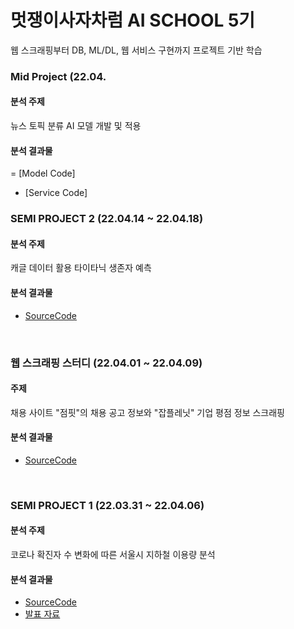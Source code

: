 # 멋쟁이사자차럼 AI SCHOOL 5기 
웹 스크래핑부터 DB, ML/DL, 웹 서비스 구현까지 프로젝트 기반 학습

### Mid Project (22.04.
#### 분석 주제
뉴스 토픽 분류 AI 모델 개발 및 적용

#### 분석 결과물
= [Model Code]
- [Service Code]

### SEMI PROJECT 2 (22.04.14 ~ 22.04.18)
#### 분석 주제
캐글 데이터 활용 타이타닉 생존자 예측

#### 분석 결과물
- [SourceCode](https://github.com/sihyeon3523/LikeLion-AI-School-5th/blob/main/Semi_Project2.ipynb)
<br>


### 웹 스크래핑 스터디 (22.04.01 ~ 22.04.09)
#### 주제 
채용 사이트 "점핏"의 채용 공고 정보와 "잡플레닛" 기업 평점 정보 스크래핑

#### 분석 결과물
- [SourceCode](https://github.com/sihyeon3523/LikeLion-AI-School-5th/tree/main/%5B%EC%A0%9C%EC%B6%9C%ED%8C%8C%EC%9D%BC%5D%EC%B7%A8%EC%97%85%EC%97%94%EB%94%A9_%EA%B5%AC%EC%9D%B8%EA%B3%B5%EA%B3%A0%EC%8A%A4%ED%81%AC%EB%9E%98%ED%95%91/code)
<br>


### SEMI PROJECT 1 (22.03.31 ~ 22.04.06)
#### 분석 주제 
코로나 확진자 수 변화에 따른 서울시 지하철 이용량 분석

#### 분석 결과물
- [SourceCode](https://github.com/sihyeon3523/LikeLion-AI-School-5th/tree/main/SEMI1_%EB%A9%8B%EC%82%AC%EB%B8%8C%EB%A0%88%EC%9D%B8/SEMI1_SourceCode)
- [발표 자료](https://github.com/sihyeon3523/LikeLion-AI-School-5th/blob/main/SEMI1_%EB%A9%8B%EC%82%AC%EB%B8%8C%EB%A0%88%EC%9D%B8/SEMI1_LikelionBrain.pdf)
<br>

